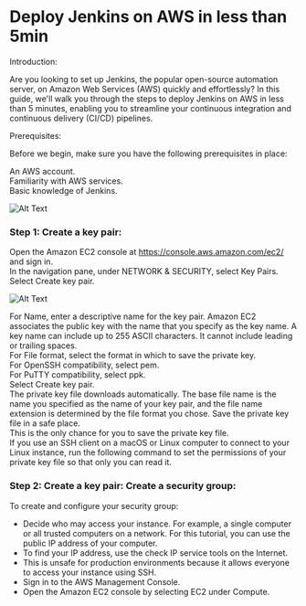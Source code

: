 # Deploy Jenkins on AWS in less than 5min
Introduction:

Are you looking to set up Jenkins, the popular open-source automation server, on Amazon Web Services (AWS) quickly and effortlessly? In this guide, we'll walk you through the steps to deploy Jenkins on AWS in less than 5 minutes, enabling you to streamline your continuous integration and continuous delivery (CI/CD) pipelines.

Prerequisites:

Before we begin, make sure you have the following prerequisites in place:

An AWS account.<br>
Familiarity with AWS services.<br>
Basic knowledge of Jenkins.<br>

![Alt Text](https://dev-to-uploads.s3.amazonaws.com/uploads/articles/a3t96ud4abxsefumgi19.jpg)

### Step 1: Create a key pair:

Open the Amazon EC2 console at https://console.aws.amazon.com/ec2/ and sign in.<br>
In the navigation pane, under NETWORK & SECURITY, select Key Pairs.<br>
Select Create key pair.<br>


![Alt Text](https://dev-to-uploads.s3.amazonaws.com/uploads/articles/ho735grgo2s1xw4g4z61.png)

For Name, enter a descriptive name for the key pair. Amazon EC2 associates the public key with the name that you specify as the key name. A key name can include up to 255 ASCII characters. It cannot include leading or trailing spaces.<br>
For File format, select the format in which to save the private key.<br>
For OpenSSH compatibility, select pem.<br>
For PuTTY compatibility, select ppk.<br>
Select Create key pair.<br>
The private key file downloads automatically. The base file name is the name you specified as the name of your key pair, and the file name extension is determined by the file format you chose. Save the private key file in a safe place.<br>
This is the only chance for you to save the private key file.<br>
If you use an SSH client on a macOS or Linux computer to connect to your Linux instance, run the following command to set the permissions of your private key file so that only you can read it.<br>

### Step 2: Create a key pair: Create a security group:

To create and configure your security group:<br>

- Decide who may access your instance. For example, a single computer or all trusted computers on a network. For this tutorial, you can use the public IP address of your computer.<br>
- To find your IP address, use the check IP service tools on the Internet.<br>
- This is unsafe for production environments because it allows everyone to access your instance using SSH.<br>
- Sign in to the AWS Management Console.<br>
- Open the Amazon EC2 console by selecting EC2 under Compute.<br>
